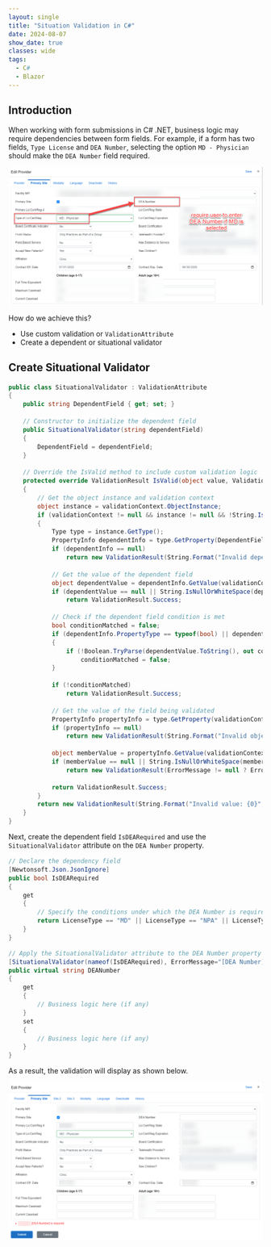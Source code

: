 ```yaml
---
layout: single
title: "Situation Validation in C#"
date: 2024-08-07
show_date: true
classes: wide
tags:
  - C#
  - Blazor
---
```


## Introduction

When working with form submissions in C# .NET, business logic may require dependencies between form fields. For example, if a form has two fields, `Type License` and `DEA Number`, selecting the option `MD - Physician` should make the `DEA Number` field required.

![screenshot1](/assets/images/2024-08-07_09-01-17-situational-validation-1.png)

How do we achieve this?

- Use custom validation or `ValidationAttribute`
- Create a dependent or situational validator

## Create Situational Validator

```csharp
public class SituationalValidator : ValidationAttribute
{
    public string DependentField { get; set; }

    // Constructor to initialize the dependent field
    public SituationalValidator(string dependentField)
    {
        DependentField = dependentField;
    }

    // Override the IsValid method to include custom validation logic
    protected override ValidationResult IsValid(object value, ValidationContext validationContext)
    {
        // Get the object instance and validation context
        object instance = validationContext.ObjectInstance;
        if (validationContext != null && instance != null && !String.IsNullOrWhiteSpace(validationContext.MemberName))
        {
            Type type = instance.GetType();
            PropertyInfo dependentInfo = type.GetProperty(DependentField);
            if (dependentInfo == null)
                return new ValidationResult(String.Format("Invalid dependency: {0}", DependentField));

            // Get the value of the dependent field
            object dependentValue = dependentInfo.GetValue(validationContext.ObjectInstance, null);
            if (dependentValue == null || String.IsNullOrWhiteSpace(dependentValue.ToString()))
                return ValidationResult.Success;

            // Check if the dependent field condition is met
            bool conditionMatched = false;
            if (dependentInfo.PropertyType == typeof(bool) || dependentInfo.PropertyType == typeof(bool?))
            {
                if (!Boolean.TryParse(dependentValue.ToString(), out conditionMatched))
                    conditionMatched = false;
            }

            if (!conditionMatched)
                return ValidationResult.Success;

            // Get the value of the field being validated
            PropertyInfo propertyInfo = type.GetProperty(validationContext.MemberName);
            if (propertyInfo == null)
                return new ValidationResult(String.Format("Invalid object member: {0}", validationContext.MemberName));

            object memberValue = propertyInfo.GetValue(validationContext.ObjectInstance, null);
            if (memberValue == null || String.IsNullOrWhiteSpace(memberValue.ToString()) || memberValue.ToString() == Int16.MinValue.ToString())
                return new ValidationResult(ErrorMessage != null ? ErrorMessage : String.Format("[{0}] is required.", validationContext.MemberName));

            return ValidationResult.Success;
        }
        return new ValidationResult(String.Format("Invalid value: {0}", value));
    }
}
```

Next, create the dependent field `IsDEARequired` and use the `SituationalValidator` attribute on the `DEA Number` property.

```csharp
// Declare the dependency field
[Newtonsoft.Json.JsonIgnore]
public bool IsDEARequired
{
    get
    {
        // Specify the conditions under which the DEA Number is required
        return LicenseType == "MD" || LicenseType == "NPA" || LicenseType == "PAS";
    }
}


```

```csharp
// Apply the SituationalValidator attribute to the DEA Number property
[SituationalValidator(nameof(IsDEARequired), ErrorMessage="[DEA Number] is required.")]
public virtual string DEANumber
{
    get
    {
        // Business logic here (if any)
    }
    set
    {
        // Business logic here (if any)
    }
}

```

As a result, the validation will display as shown below.

![screenshot2](/assets/images/2024-08-07_09-14-20-situational-validation-2.png)
